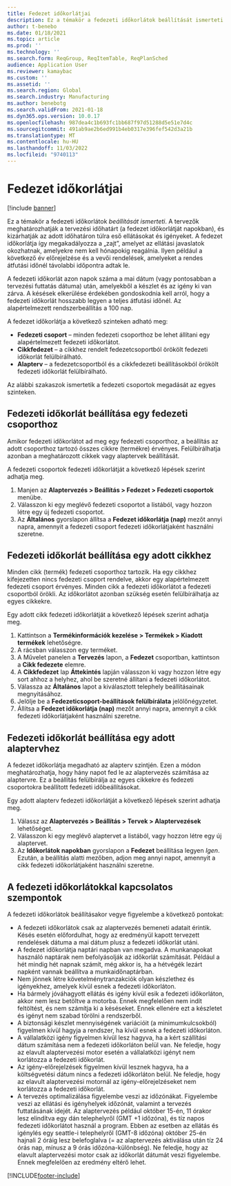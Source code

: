 ```yaml
---
title: Fedezet időkorlátjai
description: Ez a témakör a fedezeti időkorlátok beállítását ismerteti. A fedezet időkorlátja a tervezési időhatárt és a korlátot jelzi.
author: t-benebo
ms.date: 01/18/2021
ms.topic: article
ms.prod: ''
ms.technology: ''
ms.search.form: ReqGroup, ReqItemTable, ReqPlanSched
audience: Application User
ms.reviewer: kamaybac
ms.custom: ''
ms.assetid: ''
ms.search.region: Global
ms.search.industry: Manufacturing
ms.author: benebotg
ms.search.validFrom: 2021-01-18
ms.dyn365.ops.version: 10.0.17
ms.openlocfilehash: 987dea4c1b693fc1bb687f97d51288d5e51e7d4c
ms.sourcegitcommit: 491ab9ae2b6ed991b4eb0317e396fef542d3a21b
ms.translationtype: MT
ms.contentlocale: hu-HU
ms.lasthandoff: 11/03/2022
ms.locfileid: "9740113"
---
```

# <a name="coverage-time-fences"></a>Fedezet időkorlátjai

[!include [banner](../../includes/banner.md)]

Ez a témakör a fedezeti időkorlátok *beállítását ismerteti*. A tervezők meghatározhatják a tervezési időhatárt (a fedezet időkorlátját napokban), és kizárhatják az adott időhatáron túlra eső ellátásokat és igényeket. A fedezet időkorlátja így megakadályozza a „zajt”, amelyet az ellátási javaslatok okozhatnak, amelyekre nem kell hónapokig reagálnia. Ilyen például a következő év előrejelzése és a vevői rendelések, amelyeket a rendes átfutási időnél távolabbi időpontra adtak le.

A fedezeti időkorlát azon napok száma a mai dátum (vagy pontosabban a tervezési futtatás dátuma) után, amelyekből a készlet és az igény ki van zárva. A késések elkerülése érdekében gondoskodnia kell arról, hogy a fedezeti időkorlát hosszabb legyen a teljes átfutási időnél. Az alapértelmezett rendszerbeállítás a 100 nap.

A fedezet időkorlátja a következő szinteken adható meg:

- **Fedezeti csoport** – minden fedezeti csoporthoz be lehet állítani egy alapértelmezett fedezeti időkorlátot.
- **Cikkfedezet** – a cikkhez rendelt fedezetcsoportból örökölt fedezeti időkorlát felülbírálható.
- **Alapterv** – a fedezetcsoportból és a cikkfedezeti beállításokból örökölt fedezeti időkorlát felülbírálható.

Az alábbi szakaszok ismertetik a fedezeti csoportok megadását az egyes szinteken.

## <a name="set-a-coverage-time-fence-for-a-coverage-group"></a>Fedezeti időkorlát beállítása egy fedezeti csoporthoz

Amikor fedezeti időkorlátot ad meg egy fedezeti csoporthoz, a beállítás az adott csoporthoz tartozó összes cikkre (termékre) érvényes. Felülbírálhatja azonban a meghatározott cikkek vagy alaptervek beállítását.

A fedezeti csoportok fedezeti időkorlátját a következő lépések szerint adhatja meg.

1. Manjen az **Alaptervezés \> Beállítás \> Fedezet \> Fedezeti csoportok** menübe.
1. Válasszon ki egy meglévő fedezeti csoportot a listából, vagy hozzon létre egy új fedezeti csoportot.
1. Az **Általános** gyorslapon állítsa a **Fedezet időkorlátja (nap)** mezőt annyi napra, amennyit a fedezeti csoport fedezeti időkorlátjaként használni szeretne.

## <a name="set-a-coverage-time-fence-for-a-specific-item"></a>Fedezeti időkorlát beállítása egy adott cikkhez

Minden cikk (termék) fedezeti csoporthoz tartozik. Ha egy cikkhez kifejezetten nincs fedezeti csoport rendelve, akkor egy alapértelmezett fedezeti csoport érvényes. Minden cikk a fedezeti időkorlátot a fedezeti csoportból örökli. Az időkorlátot azonban szükség esetén felülbírálhatja az egyes cikkekre.

Egy adott cikk fedezeti időkorlátját a következő lépések szerint adhatja meg.

1. Kattintson a **Termékinformációk kezelése \> Termékek \> Kiadott termékek** lehetőségre.
1. A rácsban válasszon egy terméket.
1. A Művelet panelen a **Tervezés** lapon, a **Fedezet** csoportban, kattintson a **Cikk fedezete** elemre.
1. A **Cikkfedezet** lap **Áttekintés** lapján válasszon ki vagy hozzon létre egy sort ahhoz a helyhez, ahol be szeretné állítani a fedezeti időkorlátot.
1. Válassza az **Általános** lapot a kiválasztott telephely beállításainak megnyitásához.
1. Jelölje be a **Fedezeticsoport-beállítások felülbírálata** jelölőnégyzetet.
1. Állítsa a **Fedezet időkorlátja (nap)** mezőt annyi napra, amennyit a cikk fedezeti időkorlátjaként használni szeretne.

## <a name="set-a-coverage-time-fence-for-a-specific-master-plan"></a>Fedezeti időkorlát beállítása egy adott alaptervhez

A fedezet időkorlátja megadható az alapterv szintjén. Ezen a módon meghatározhatja, hogy hány napot fed le az alaptervezés számítása az alaptervre. Ez a beállítás felülbírálja az egyes cikkekre és fedezeti csoportokra beállított fedezeti időbeállításokat.

Egy adott alapterv fedezeti időkorlátját a következő lépések szerint adhatja meg.

1. Válassz az **Alaptervezés \> Beállítás \> Tervek \> Alaptervezések** lehetőséget.
1. Válasszon ki egy meglévő alaptervet a listából, vagy hozzon létre egy új alaptervet.
1. Az **Időkorlátok napokban** gyorslapon a **Fedezet** beállítása legyen *Igen*. Ezután, a beállítás alatti mezőben, adjon meg annyi napot, amennyit a cikk fedezeti időkorlátjaként használni szeretne.

## <a name="considerations-for-coverage-time-fences"></a>A fedezeti időkorlátokkal kapcsolatos szempontok

A fedezeti időkorlátok beállításakor vegye figyelembe a következő pontokat:

- A fedezeti időkorlátok csak az alaptervezés bemeneti adatait érintik. Késés esetén előfordulhat, hogy az eredményül kapott tervezett rendelések dátuma a mai dátum plusz a fedezeti időkorlát utáni.
- A fedezet időkorlátja naptári napban van megadva. A munkanapokat használó naptárak nem befolyásolják az időkorlát számítását. Például a hét mindig hét napnak számít, még akkor is, ha a hétvégék lezárt napként vannak beállítva a munkaidőnaptárban.
- Nem jönnek létre követelménytranzakciók olyan készlethez és igényekhez, amelyek kívül esnek a fedezeti időkorláton.
- Ha bármely jóváhagyott ellátás és igény kívül esik a fedezeti időkorláton, akkor nem lesz betöltve a motorba. Ennek megfelelően nem indít feltöltést, és nem számítja ki a késéseket. Ennek ellenére ezt a készletet és igényt nem szabad törölni a rendszerből.
- A biztonsági készlet mennyiségének variációit (a minimumkulcsokból) figyelmen kívül hagyja a rendszer, ha kívül esnek a fedezeti időkorláton.
- A vállalatközi igény figyelmen kívül lesz hagyva, ha a kért szállítási dátum számítása nem a fedezeti időkorláton belül van. Ne feledje, hogy az elavult alaptervezési motor esetén a vállalatközi igényt nem korlátozza a fedezeti időkorlát.
- Az igény-előrejelzések figyelmen kívül lesznek hagyva, ha a költségvetési dátum nincs a fedezeti időkorláton belül. Ne feledje, hogy az elavult alaptervezési motornál az igény-előrejelzéseket nem korlátozza a fedezeti időkorlát.
- A tervezés optimalizálása figyelembe veszi az időzónákat. Figyelembe veszi az ellátási és igényhelyek időzónát, valamint a tervezés futtatásának idejét. Az alaptervezés például október 15-én, 11 órakor lesz elindítva egy dán telephelyről (GMT +1 időzóna), és tíz napos fedezeti időkorlátot használ a program. Ebben az esetben az ellátás és igénylés egy seattle-i telephelyről (GMT-8 időzóna) október 25-én hajnali 2 óráig lesz belefoglalva (= az alaptervezés aktiválása után tíz 24 órás nap, mínusz a 9 órás időzóna-különbség). Ne feledje, hogy az elavult alaptervezési motor csak az időkorlát dátumát veszi figyelembe. Ennek megfelelően az eredmény eltérő lehet.


[!INCLUDE[footer-include](../../../includes/footer-banner.md)]